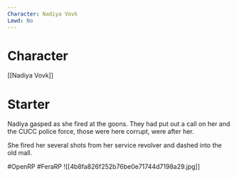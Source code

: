 ```yaml
---
Character: Nadiya Vovk
Lewd: No
---
```

# Character
[[Nadiya Vovk]]

# Starter
Nadiya gasped as she fired at the goons. They had put out a call on her and the CUCC police force, those were here corrupt, were after her. 

She fired her several shots from her service revolver and dashed into the old mall.

#OpenRP #FeraRP
![[4b8fa826f252b76be0e71744d7198a29.jpg]]